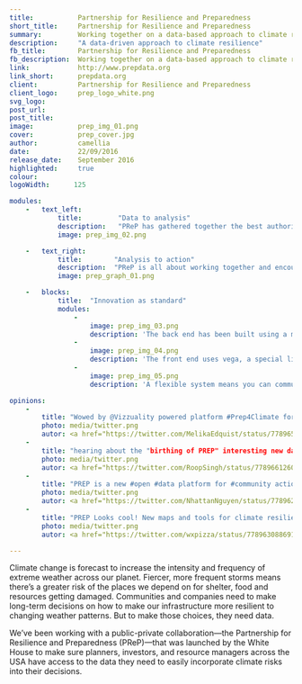 ```yaml
---
title:           Partnership for Resilience and Preparedness
short_title:     Partnership for Resilience and Preparedness
summary:         Working together on a data-based approach to climate resilience
description:     "A data-driven approach to climate resilience"
fb_title:        Partnership for Resilience and Preparedness
fb_description:  Working together on a data-based approach to climate resilience
link:            http://www.prepdata.org
link_short:      prepdata.org
client:          Partnership for Resilience and Preparedness
client_logo:     prep_logo_white.png
svg_logo:
post_url:
post_title:
image:           prep_img_01.png
cover:           prep_cover.jpg
author:          camellia
date:            22/09/2016
release_date:    September 2016
highlighted:     true
colour: 
logoWidth:      125

modules:
    -   text_left:
            title:         "Data to analysis"
            description:   "PReP has gathered together the best authoritative data on climate resilience from sources like NASA and NOAA. But just because the information is there doesn’t mean people will use it. To make sure they do, we’ve used standard technology in innovative ways to make it as easy as possible for people to use the data and gain new insights. The beauty of the PReP platform is its ability to query many different data sources with just one API. It doesn’t matter if the data is in CARTO, csv, arcgis, wvms, or json format because we’ve used single query line and feature service - both standard languages - to query the data and give people the information they are looking for."
            image: prep_img_02.png

    -   text_right: 
            title:        "Analysis to action"
            description:  "PReP is all about working together and encouraging more communities and companies to use a data-focused approach to climate resilience planning. We’ve made it simple to use widgets and layers to display data in charts or maps—in whatever way you choose—making it even easier to share your findings with other people. Imagine you’re a city planner who needs to explain how a specific course of action will make your city more resilient to climate change: carefully chosen maps and charts will let you show the impact of each decision far quicker than any verbal explanation could."
            image: prep_graph_01.png

    -   blocks:
            title:  "Innovation as standard"
            modules:
                -
                    image: prep_img_03.png
                    description: 'The back end has been built using a microservices architecture: small, autonomous services that work together. The PReP API used the API Gateway pattern.'
                -
                    image: prep_img_04.png
                    description: 'The front end uses vega, a special library for building graphics, to allow you to create standardised charts.'
                -
                    image: prep_img_05.png
                    description: 'A flexible system means you can communicate your data using a choice of charts and maps.'

opinions:
    -
        title: "Wowed by @Vizzuality powered platform #Prep4Climate for local climate-informed decisions w/ @WorldResources @awscloud Enormous potential! <a href='https://pbs.twimg.com/media/Cs9w_pVWIAE-Be8.jpg'>https://pbs.twimg.com/media/Cs9w_pVWIAE-Be8.jpg</a>"
        photo: media/twitter.png
        autor: <a href="https://twitter.com/MelikaEdquist/status/778965507236040704">Melika Edquist</a>
    -
        title: "hearing about the "birthing of PREP" interesting new data platform @Vizzuality #prep4climate @WRIClimate <a href="https://pbs.twimg.com/media/Cs9xipSXYAAz3ua.jpg">https://pbs.twimg.com/media/Cs9xipSXYAAz3ua.jpg</a>"
        photo: media/twitter.png
        autor: <a href="https://twitter.com/RoopSingh/status/778966126009184257">Roop Sing</a>
    -
        title: "PREP is a new #open #data platform for #community action to manage #climate risks @Vizzuality #resilience <a href='http://www.prepdata.org'>http://www.prepdata.org</a>"
        photo: media/twitter.png
        autor: <a href="https://twitter.com/NhattanNguyen/status/778962900794900480">Nhattan Nguyen</a>
    -
        title: "PREP Looks cool! New maps and tools for climate resilienceThanks for the demo @Vizzuality @d4vidGC ! #ActOnClimate #CWNYC <a href="https://pbs.twimg.com/media/Cs9uypbXEAA84WB.jpg">https://pbs.twimg.com/media/Cs9uypbXEAA84WB.jpg</a>"
        photo: media/twitter.png
        autor: <a href="https://twitter.com/wxpizza/status/778963088691302400">Andrew Kruczkiewicz</a>

---
```

Climate change is forecast to increase the intensity and frequency of extreme weather across our planet. Fiercer, more frequent storms means there’s a greater risk of the places we depend on for shelter, food and resources getting damaged. Communities and companies need to make long-term decisions on how to make our infrastructure more resilient to changing weather patterns. But to make those choices, they need data.

We’ve been working with a public-private collaboration—the Partnership for Resilience and Preparedness (PReP)—that was launched by the White House to make sure planners, investors, and resource managers across the USA have access to the data they need to easily incorporate climate risks into their decisions. 
